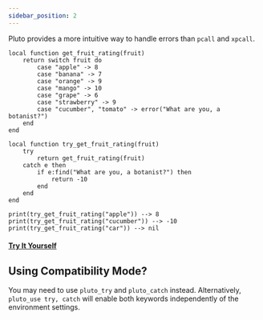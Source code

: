```yaml
---
sidebar_position: 2
---
```

Pluto provides a more intuitive way to handle errors than `pcall` and `xpcall`.

```pluto
local function get_fruit_rating(fruit)
    return switch fruit do
        case "apple" -> 8
        case "banana" -> 7
        case "orange" -> 9
        case "mango" -> 10
        case "grape" -> 6
        case "strawberry" -> 9
        case "cucumber", "tomato" -> error("What are you, a botanist?")
    end
end

local function try_get_fruit_rating(fruit)
    try
        return get_fruit_rating(fruit)
    catch e then
        if e:find("What are you, a botanist?") then
            return -10
        end
    end
end

print(try_get_fruit_rating("apple")) --> 8
print(try_get_fruit_rating("cucumber")) --> -10
print(try_get_fruit_rating("car")) --> nil
```

#### [Try It Yourself](https://plutolang.github.io/web/#code=local%20function%20get_fruit_rating(fruit)%0D%0A%20%20%20%20return%20switch%20fruit%20do%0D%0A%20%20%20%20%20%20%20%20case%20%22apple%22%20-%3E%208%0D%0A%20%20%20%20%20%20%20%20case%20%22banana%22%20-%3E%207%0D%0A%20%20%20%20%20%20%20%20case%20%22orange%22%20-%3E%209%0D%0A%20%20%20%20%20%20%20%20case%20%22mango%22%20-%3E%2010%0D%0A%20%20%20%20%20%20%20%20case%20%22grape%22%20-%3E%206%0D%0A%20%20%20%20%20%20%20%20case%20%22strawberry%22%20-%3E%209%0D%0A%20%20%20%20%20%20%20%20case%20%22cucumber%22%2C%20%22tomato%22%20-%3E%20error(%22What%20are%20you%2C%20a%20botanist%3F%22)%0D%0A%20%20%20%20end%0D%0Aend%0D%0A%0D%0Alocal%20function%20try_get_fruit_rating(fruit)%0D%0A%20%20%20%20try%0D%0A%20%20%20%20%20%20%20%20return%20get_fruit_rating(fruit)%0D%0A%20%20%20%20catch%20e%20then%0D%0A%20%20%20%20%20%20%20%20if%20e%3Afind(%22What%20are%20you%2C%20a%20botanist%3F%22)%20then%0D%0A%20%20%20%20%20%20%20%20%20%20%20%20return%20-10%0D%0A%20%20%20%20%20%20%20%20end%0D%0A%20%20%20%20end%0D%0Aend%0D%0A%0D%0Aprint(try_get_fruit_rating(%22apple%22))%20--%3E%208%0D%0Aprint(try_get_fruit_rating(%22cucumber%22))%20--%3E%20-10%0D%0Aprint(try_get_fruit_rating(%22car%22))%20--%3E%20nil)

## Using Compatibility Mode?

You may need to use `pluto_try` and `pluto_catch` instead. Alternatively, `pluto_use try, catch` will enable both keywords independently of the environment settings.
